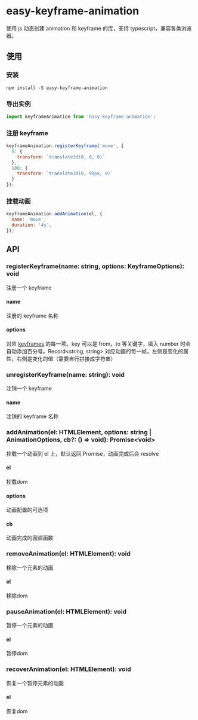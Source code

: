 # easy-keyframe-animation
使用 js 动态创建 animation 和 keyframe 的库，支持 typescript，兼容各类浏览器。

## 使用
### 安装
```
npm install -S easy-keyframe-animation
```
### 导出实例
```js
import keyframeAnimation from 'easy-keyframe-animation';
```
### 注册 keyframe
```js
keyframeAnimation.registerKeyframe('move', {
  0: {
    transform: `translate3d(0, 0, 0)`
  },
  100: {
    transform: `translate3d(0, 99px, 0)`
  }
});
```
### 挂载动画
```js
keyframeAnimation.addAnimation(el, {
  name: 'move',
  duration: '4s',
});
```

## API
### registerKeyframe(name: string, options: KeyframeOptions): void
注册一个 keyframe
#### name
注册的 keyframe 名称
#### options
对应 [keyframes](https://developer.mozilla.org/zh-CN/docs/Web/CSS/@keyframes) 的每一项。key 可以是 from，to 等关键字，填入 number 时会自动添加百分号。Record&lt;string, string&gt; 对应动画的每一帧，左侧是变化的属性，右侧是变化的值（需要自行拼接成字符串）
### unregisterKeyframe(name: string): void
注销一个 keyframe
#### name
注销的 keyframe 名称
### addAnimation(el: HTMLElement, options: string | AnimationOptions, cb?: () => void): Promise&lt;void&gt;
挂载一个动画到 el 上，默认返回 Promise，动画完成后会 resolve
#### el
挂载dom
#### options
动画配置的可选项
#### cb
动画完成的回调函数
### removeAnimation(el: HTMLElement): void
移除一个元素的动画
#### el
移除dom
### pauseAnimation(el: HTMLElement): void
暂停一个元素的动画
#### el
暂停dom
### recoverAnimation(el: HTMLElement): void
恢复一个暂停元素的动画
#### el
恢复dom
